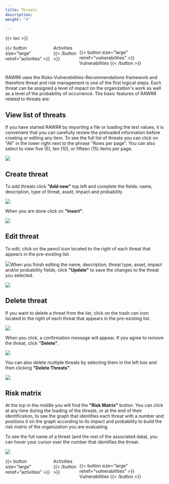 ```yaml
---
title: Threats
description: 
weight: "4"

---
```

{{< toc >}}

<div style="display: flex; justify-content: space-between">
{{< button size="large" relref="activities" >}} <i class="arrow left"></i> Activities {{< /button >}}

{{< button size="large" relref="vulnerabilities" >}} Vulnerabilities <i class="arrow right"></i>{{< /button >}}
</div>

RAWRR uses the Risks-Vulnerabilities-Recommendations framework and therefore threat and risk management is one of the first logical steps. Each threat can be assigned a level of impact on the organization's work as well as a level of the probability of occurrence. The basic features of RAWRR related to threats are:

## View list of threats

If you have started RAWRR by importing a file or loading the test values, it is convenient that you can carefully review the preloaded information before creating or editing any item. To see the full list of threats you can click on "All" in the lower right next to the phrase "Rows per page". You can also select to view five (5), ten (10), or fifteen (15) items per page.

![](/images/list-threats.png)

## Create threat

To add threats click **"Add new"** top left and complete the fields: name, description, type of threat, asset, impact and probability

![](/images/add-new-threats.png)

When you are done click on **"Insert"**.

![](/images/insert-new-threat.png)

## Edit threat

To edit, click on the pencil icon located to the right of each threat that appears in the pre-existing list.

![](/images/edit-threat.png)When you finish editing the name, description, threat type, asset, impact and/or probability fields, click **"Update"** to save the changes to the threat you selected.

![](/images/update-edit.png)

## Delete threat

If you want to delete a threat from the list, click on the trash can icon located to the right of each threat that appears in the pre-existing list.

![](/images/delete-threat.png)

When you click, a confirmation message will appear. If you agree to remove the threat, click **"Delete"**.

![](/images/confirm-delete-threat.png)

You can also delete multiple threats by selecting them in the left box and then clicking **"Delete Threats"**.

![](/images/multi-delete-threats.png)

## Risk matrix

At the top in the middle you will find the **"Risk Matrix"** button. You can click at any time during the loading of the threats, or at the end of their identification, to see the graph that identifies each threat with a number and positions it on the graph according to its impact and probability to build the risk matrix of the organization you are evaluating.

To see the full name of a threat (and the rest of the associated data), you can hover your cursor over the number that identifies the threat.

![](/images/show-threat-name.png)

<div style="display: flex; justify-content: space-between">
{{< button size="large" relref="activities" >}} <i class="arrow left"></i> Activities {{< /button >}}

{{< button size="large" relref="vulnerabilities" >}} Vulnerabilities <i class="arrow right"></i>{{< /button >}}
</div>